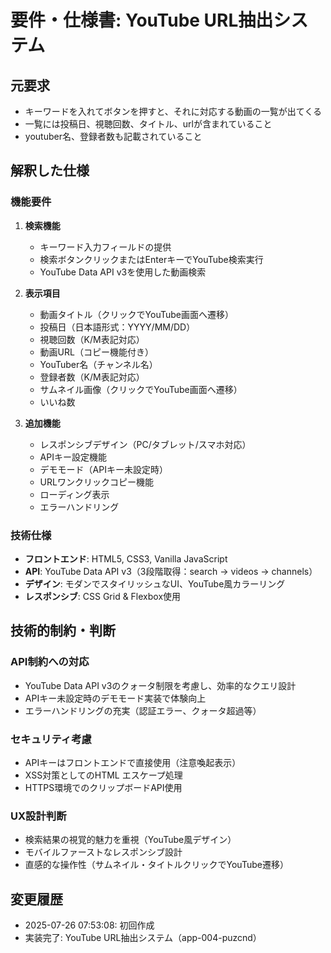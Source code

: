 # 要件・仕様書: YouTube URL抽出システム

## 元要求
- キーワードを入れてボタンを押すと、それに対応する動画の一覧が出てくる
- 一覧には投稿日、視聴回数、タイトル、urlが含まれていること
- youtuber名、登録者数も記載されていること

## 解釈した仕様
### 機能要件
1. **検索機能**
   - キーワード入力フィールドの提供
   - 検索ボタンクリックまたはEnterキーでYouTube検索実行
   - YouTube Data API v3を使用した動画検索

2. **表示項目**
   - 動画タイトル（クリックでYouTube画面へ遷移）
   - 投稿日（日本語形式：YYYY/MM/DD）
   - 視聴回数（K/M表記対応）
   - 動画URL（コピー機能付き）
   - YouTuber名（チャンネル名）
   - 登録者数（K/M表記対応）
   - サムネイル画像（クリックでYouTube画面へ遷移）
   - いいね数

3. **追加機能**
   - レスポンシブデザイン（PC/タブレット/スマホ対応）
   - APIキー設定機能
   - デモモード（APIキー未設定時）
   - URLワンクリックコピー機能
   - ローディング表示
   - エラーハンドリング

### 技術仕様
- **フロントエンド**: HTML5, CSS3, Vanilla JavaScript
- **API**: YouTube Data API v3（3段階取得：search → videos → channels）
- **デザイン**: モダンでスタイリッシュなUI、YouTube風カラーリング
- **レスポンシブ**: CSS Grid & Flexbox使用

## 技術的制約・判断
### API制約への対応
- YouTube Data API v3のクォータ制限を考慮し、効率的なクエリ設計
- APIキー未設定時のデモモード実装で体験向上
- エラーハンドリングの充実（認証エラー、クォータ超過等）

### セキュリティ考慮
- APIキーはフロントエンドで直接使用（注意喚起表示）
- XSS対策としてのHTML エスケープ処理
- HTTPS環境でのクリップボードAPI使用

### UX設計判断
- 検索結果の視覚的魅力を重視（YouTube風デザイン）
- モバイルファーストなレスポンシブ設計
- 直感的な操作性（サムネイル・タイトルクリックでYouTube遷移）

## 変更履歴
- 2025-07-26 07:53:08: 初回作成
- 実装完了: YouTube URL抽出システム（app-004-puzcnd）
